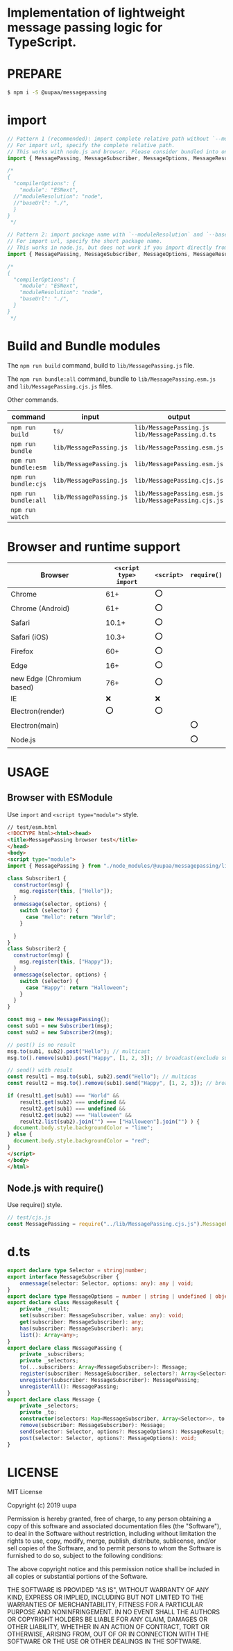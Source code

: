 # Implementation of lightweight message passing logic for TypeScript.

# PREPARE

```sh
$ npm i -S @uupaa/messagepassing
```

# import

```ts
// Pattern 1 (recommended): import complete relative path without `--moduleResolution` and `--baseUrl` compiler options.
// For import url, specify the complete relative path.
// This works with node.js and browser. Please consider bundled into one file.
import { MessagePassing, MessageSubscriber, MessageOptions, MessageResult } from "../node_modules/@uupaa/messagepassing/lib/MessagePassing.esm.js";

/*
{
  "compilerOptions": {
    "module": "ESNext",
  //"moduleResolution": "node",
  //"baseUrl": "./",
  }
}
 */
```

```ts
// Pattern 2: import package name with `--moduleResolution` and `--baseUrl` compiler options.
// For import url, specify the short package name.
// This works in node.js, but does not work if you import directly from the browser.
import { MessagePassing, MessageSubscriber, MessageOptions, MessageResult } from "@uupaa/messagepassing";

/*
{
  "compilerOptions": {
    "module": "ESNext",
    "moduleResolution": "node",
    "baseUrl": "./",
  }
}
 */
```

# Build and Bundle modules

The `npm run build` command, build to `lib/MessagePassing.js` file.

The `npm run bundle:all` command, bundle to `lib/MessagePassing.esm.js` and `lib/MessagePassing.cjs.js` files.

Other commands.

| command              | input         | output      |
|----------------------|---------------|-------------|
| `npm run build`      | `ts/`         | `lib/MessagePassing.js` <br /> `lib/MessagePassing.d.ts` |
| `npm run bundle`     | `lib/MessagePassing.js` | `lib/MessagePassing.esm.js` |
| `npm run bundle:esm` | `lib/MessagePassing.js` | `lib/MessagePassing.esm.js` |
| `npm run bundle:cjs` | `lib/MessagePassing.js` | `lib/MessagePassing.cjs.js` |
| `npm run bundle:all` | `lib/MessagePassing.js` | `lib/MessagePassing.esm.js` <br />`lib/MessagePassing.cjs.js` |
| `npm run watch`      |  |  |

# Browser and runtime support

| Browser                   | `<script type>`<br/>`import` | `<script>` | `require()` |
|---------------------------|----------|----------------|---------------|
| Chrome                    | 61+   | :o: |     |
| Chrome (Android)          | 61+   | :o: |     |
| Safari                    | 10.1+ | :o: |     |
| Safari (iOS)              | 10.3+ | :o: |     |
| Firefox                   | 60+   | :o: |     |
| Edge                      | 16+   | :o: |     |
| new Edge (Chromium based) | 76+   | :o: |     |
| IE                        | :x:   | :x: |     |
| Electron(render)          | :o:   | :o: |     |
| Electron(main)            |       |     | :o: |
| Node.js                   |       |     | :o: |

# USAGE

## Browser with ESModule

Use `import` and `<script type="module">` style.

```html
// test/esm.html
<!DOCTYPE html><html><head> 
<title>MessagePassing browser test</title> 
</head> 
<body>
<script type="module">
import { MessagePassing } from "./node_modules/@uupaa/messagepassing/lib/MessagePassing.esm.js";

class Subscriber1 {
  constructor(msg) {
    msg.register(this, ["Hello"]);
  }
  onmessage(selector, options) {
    switch (selector) {
      case "Hello": return "World";
    }

  }
}
class Subscriber2 {
  constructor(msg) {
    msg.register(this, ["Happy"]);
  }
  onmessage(selector, options) {
    switch (selector) {
      case "Happy": return "Halloween";
    }
  }
}

const msg = new MessagePassing();
const sub1 = new Subscriber1(msg);
const sub2 = new Subscriber2(msg);

// post() is no result
msg.to(sub1, sub2).post("Hello"); // multicast
msg.to().remove(sub1).post("Happy", [1, 2, 3]); // broadcast(exclude sub1)

// send() with result
const result1 = msg.to(sub1, sub2).send("Hello"); // multicas
const result2 = msg.to().remove(sub1).send("Happy", [1, 2, 3]); // broadcast(exclude sub1)

if (result1.get(sub1) === "World" &&
    result1.get(sub2) === undefined &&
    result2.get(sub1) === undefined &&
    result2.get(sub2) === "Halloween" &&
    result2.list(sub2).join("") === ["Halloween"].join("") ) {
  document.body.style.backgroundColor = "lime";
} else {
  document.body.style.backgroundColor = "red";
}
</script> 
</body> 
</html> 
```

## Node.js with require()

Use require() style.

```js
// test/cjs.js
const MessagePassing = require("../lib/MessagePassing.cjs.js").MessagePassing;
```

# d.ts

```ts
export declare type Selector = string|number;
export interface MessageSubscriber {
    onmessage(selector: Selector, options: any): any | void;
}
export declare type MessageOptions = number | string | undefined | object | Array<number> | Array<string>;
export declare class MessageResult {
    private _result;
    set(subscriber: MessageSubscriber, value: any): void;
    get(subscriber: MessageSubscriber): any;
    has(subscriber: MessageSubscriber): any;
    list(): Array<any>;
}
export declare class MessagePassing {
    private _subscribers;
    private _selectors;
    to(...subscribers: Array<MessageSubscriber>): Message;
    register(subscriber: MessageSubscriber, selectors?: Array<Selector>): MessagePassing;
    unregister(subscriber: MessageSubscriber): MessagePassing;
    unregisterAll(): MessagePassing;
}
export declare class Message {
    private _selectors;
    private _to;
    constructor(selectors: Map<MessageSubscriber, Array<Selector>>, to: Set<MessageSubscriber>);
    remove(subscriber: MessageSubscriber): Message;
    send(selector: Selector, options?: MessageOptions): MessageResult;
    post(selector: Selector, options?: MessageOptions): void;
}
```

# LICENSE

MIT License

Copyright (c) 2019 uupa

Permission is hereby granted, free of charge, to any person obtaining a copy
of this software and associated documentation files (the "Software"), to deal
in the Software without restriction, including without limitation the rights
to use, copy, modify, merge, publish, distribute, sublicense, and/or sell
copies of the Software, and to permit persons to whom the Software is
furnished to do so, subject to the following conditions:

The above copyright notice and this permission notice shall be included in all
copies or substantial portions of the Software.

THE SOFTWARE IS PROVIDED "AS IS", WITHOUT WARRANTY OF ANY KIND, EXPRESS OR
IMPLIED, INCLUDING BUT NOT LIMITED TO THE WARRANTIES OF MERCHANTABILITY,
FITNESS FOR A PARTICULAR PURPOSE AND NONINFRINGEMENT. IN NO EVENT SHALL THE
AUTHORS OR COPYRIGHT HOLDERS BE LIABLE FOR ANY CLAIM, DAMAGES OR OTHER
LIABILITY, WHETHER IN AN ACTION OF CONTRACT, TORT OR OTHERWISE, ARISING FROM,
OUT OF OR IN CONNECTION WITH THE SOFTWARE OR THE USE OR OTHER DEALINGS IN THE
SOFTWARE.
